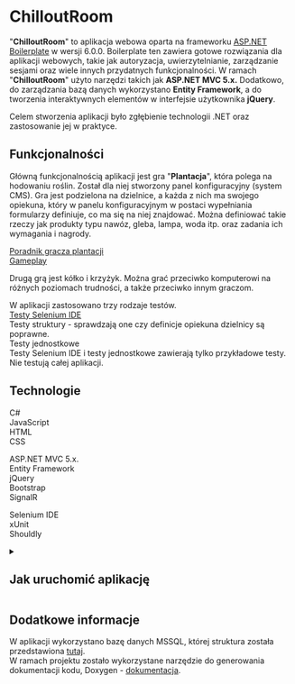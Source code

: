 # ChilloutRoom

"**ChilloutRoom**" to aplikacja webowa oparta na frameworku [ASP.NET Boilerplate](https://aspnetboilerplate.com/Templates) w wersji 6.0.0.
Boilerplate ten zawiera gotowe rozwiązania dla aplikacji webowych, takie jak autoryzacja, uwierzytelnianie, zarządzanie sesjami oraz wiele innych przydatnych funkcjonalności.
W ramach "**ChilloutRoom**" użyto narzędzi takich jak **ASP.NET MVC 5.x.** Dodatkowo, do zarządzania bazą danych wykorzystano **Entity Framework**, a do tworzenia interaktywnych elementów w interfejsie użytkownika **jQuery**.  

Celem stworzenia aplikacji było zgłębienie technologii .NET oraz zastosowanie jej w praktyce.  

## Funkcjonalności

Główną funkcjonalnością aplikacji jest gra "**Plantacja**", która polega na hodowaniu roślin. Został dla niej stworzony panel konfiguracyjny (system CMS).
Gra jest podzielona na dzielnice, a każda z nich ma swojego opiekuna, który w panelu konfiguracyjnym w postaci wypełniania formularzy definiuje, co ma się na niej znajdować.
Można definiować takie rzeczy jak produkty typu nawóz, gleba, lampa, woda itp. oraz zadania ich wymagania i nagrody.  

[Poradnik gracza plantacji](https://docs.google.com/document/d/1h-qN-2J9vUjZNBh68RoF-0TmmEXqJihHZg6hzVhQ2-E/edit?usp=share_link)  
[Gameplay](https://youtu.be/UkhslP_ob7s?list=TLGGXh18XzzmEbIyNDAyMjAyMw)  

Drugą grą jest kółko i krzyżyk. Można grać przeciwko komputerowi na różnych poziomach trudności, a także przeciwko innym graczom.  

W aplikacji zastosowano trzy rodzaje testów.  
[Testy Selenium IDE](https://docs.google.com/document/d/11A6NV4iZUJ2crnvJl6ZRyxe2msLfy7Xm8oOMw6gF56M/edit?usp=share_link)  
Testy struktury - sprawdzają one czy definicje opiekuna dzielnicy są poprawne.  
Testy jednostkowe  
Testy Selenium IDE i testy jednostkowe zawierają tylko przykładowe testy. Nie testują całej aplikacji.  

## Technologie

C#  
JavaScript  
HTML  
CSS  

ASP.NET MVC 5.x.  
Entity Framework  
jQuery  
Bootstrap  
SignalR  

Selenium IDE  
xUnit  
Shouldly  

<details>
  <summary><h2>Jak uruchomić aplikację</h2></summary>
  
### Visual Studio

1. W projekcie "**CzuczenLand.Web**" dodaj plik "**settings.config**" i uzupełnij go według szablonu:  
```  
  <appSettings>
    <add key="webpages:Version" value="3.0.0.0" />
    <add key="webpages:Enabled" value="false" />
    <add key="ClientValidationEnabled" value="true" />
    <add key="UnobtrusiveJavaScriptEnabled" value="true" />
    <add key="AdminPassword" value=""/>
  </appSettings>
```
2. W wartości klucza "**AdminPassword**" wprowadź swoje hasło dla host admina.  
3. W projekcie "**CzuczenLand.Web**" dodaj plik "**connection.config**" i uzupełnij go według szablonu:  
```
  <connectionStrings>
    <add name="Default" connectionString="" providerName="System.Data.SqlClient" />
  </connectionStrings>
```
4. W wartości "**connectionString=**" wprowadź informacje dotyczące połączenia z bazą danych MSSQL.  
5. Kliknij prawym przyciskiem myszy na rozwiązanie w eksploratorze rozwiązań i z rozwijanej listy wybierz "**Przywróć pakiety NuGet**".  
6. Kliknij prawym przyciskiem myszy na projekt "**CzuczenLand.WebApi**" i z rozwijanej listy wybierz "**Zwolnij projekt**".  
   Powtórz działanie dla projektów:  
		"**CzuczenLand.Web**"  
		"**CzuczenLand.EntityFramework**"  
		"**CzuczenLand.Core**"  
		"**CzuczenLand.Application**"  
		"**CzuczenLand.Migrator**"  
		"**CzuczenLand.Tests**"  
7. Kliknij prawym przyciskiem myszy na rozwiązanie w eksploratorze rozwiązań i z rozwijanej listy wybierz "**Ładuj wszystkie projekty**".  
8. Kliknij prawym przyciskiem myszy na projekt "**CzuczenLand.Web**" i z rozwijanej listy wybierz "**Ustaw jako projekt startowy**".  
9. Na górnym pasku menu wybierz "**Narzędzia**", a następnie z rozwijanej listy najedź na "**Menedżer pakietów NuGet**" i z kolejnej listy wybierz "**Konsola menedżera pakietów**".  
10. W konsoli menedżera pakietów dla pola "**Projekt domyślny**" z rozwijanej listy wybierz "**CzuczenLand.EntityFramework**".  
11. W konsoli menedżera pakietów wpisz komende "**Update-Database**" i wciśnij Enter.  
12. Uruchom aplikację (Ctrl+F5).  


### JetBrains Rider

1. W projekcie "**CzuczenLand.Web**" dodaj plik "**settings.config**" i uzupełnij go według szablonu:  
```  
  <appSettings>
    <add key="webpages:Version" value="3.0.0.0" />
    <add key="webpages:Enabled" value="false" />
    <add key="ClientValidationEnabled" value="true" />
    <add key="UnobtrusiveJavaScriptEnabled" value="true" />
    <add key="AdminPassword" value=""/>
  </appSettings>
```
2. W wartości klucza "**AdminPassword**" wprowadź swoje hasło dla host admina.  
3. W projekcie "**CzuczenLand.Web**" dodaj plik "**connection.config**" i uzupełnij go według szablonu:  
```
  <connectionStrings>
    <add name="Default" connectionString="" providerName="System.Data.SqlClient" />
  </connectionStrings>
```
4. W wartości "**connectionString=**" wprowadź informacje dotyczące połączenia z bazą danych MSSQL.  
5. W eksploratorze kliknij prawym przyciskiem myszy na projekt "**CzuczenLand.EntityFramework**", z rozwijanej listy najedź na "**EntityFramework**" i z kolejnej listy wybierz "**Update Database**".  
6. W oknie które się wyświetliło, w dolnej sekcji zaznacz "**Use connection string**".  
7. W polu "**Connection string**" wprowadź informacje dotyczące połączenia z bazą danych.  
8. W polu "**Connection provider**" wprowadź wartość "**s**" i z listy wybierz "**System.Data.SqlClient**".  
9. Zatwierdź przyciskiem **Ok**.  
10. W górnym prawym rogu w wyborze konfiguracji zmień wartość "**CzuczenLand.Migrator**" na "**CzuczenLand.Web - IIS Express**".  
11. Uruchom aplikację (Ctrl+F5).  


### Tworzenie dzielnicy (opcjonalnie)
**Uwaga! Zaleca się wykonanie tej czynności na serwerze gdyż lokalnie może to zająć sporo czasu.**  

1. Zaloguj się do aplikacji na konto host admina wprowadzając w pole "**Nick**" wartość "**admin**", a w pole "**Hasło**" wartość, która została wcześniej ustawiona w pliku "**settings.config**" w projekcie "**CzuczenLand.Web**" dla klucza "**AdminPassword**".  
2. Przejdź do menu "**Panel konfiguracyjny**".  
3. Kliknij przycisk "**Kloner**".  
4. W oknie które się wyświetliło, kliknij przycisk "**Klonuj**" w sekcji "**Klonuj z folderu aplikacji**".  
5. Po ukończeniu tworzenia dzielnicy w nowej zakładce wyświetlą się informacje o stworzonej dzielnicy i jej opiekunie.  
6. Zapisz dane logowania opiekuna dzielnicy, na przykład w notatniku.  
7. Wróć do zakładki z interfejsem klonowania dzielnic i zamknij go.  
8. Pod nagłówkiem "**Wyszukiwanie**" z rozwijanej listy wybierz "**Dzielnica**".  
9. Kliknij "**Edytuj**" dla rekordu dzielnicy o nazwie "**Chillout**".  
10. Dla pola "**Czy jest zdefiniowana**" zmień wartość z "**Nie**" na "**Tak**" i zapisz zmianę.  
11. Teraz możesz rozpocząć grę, logując się na konto opiekuna stworzonej dzielnicy lub rejestrując się jako nowy użytkownik. Administrator nie może grać w grę "**Plantacja**".  

</details>

## Dodatkowe informacje

W aplikacji wykorzystano bazę danych MSSQL, której struktura została przedstawiona [tutaj](https://drive.google.com/file/d/1x4gN9onQD901x2pOWjNzMSTfUaJJHAln/view?usp=sharing).  
W ramach projektu zostało wykorzystane narzędzie do generowania dokumentacji kodu, Doxygen - [dokumentacja](www.linkdostrony.pl).  
